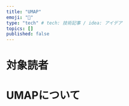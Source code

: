 ```yaml
---
title: "UMAP"
emoji: "👏"
type: "tech" # tech: 技術記事 / idea: アイデア
topics: []
published: false
---
```

# 対象読者

# UMAPについて
